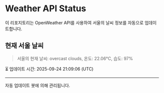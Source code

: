 
# Weather API Status

이 리포지토리는 OpenWeather API를 사용하여 서울의 날씨 정보를 자동으로 업데이트합니다.

## 현재 서울 날씨
> 서울의 현재 날씨: overcast clouds, 온도: 22.06°C, 습도: 97%

⏳ 업데이트 시간: 2025-09-24 21:09:06 (UTC)

---
자동 업데이트 봇에 의해 관리됩니다.
